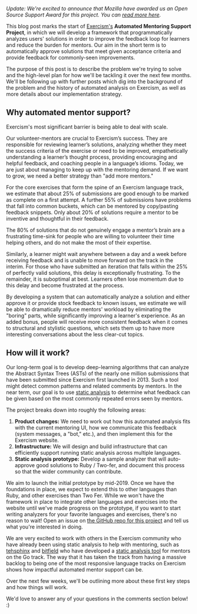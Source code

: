 _Update: We're excited to announce that Mozilla have awarded us an Open Source Support Award for this project. You can [read more here](https://exercism.io/blog/mozilla-supports-exercism-static-analysis)._

This blog post marks the start of [Exercism's](https://exercism.io) **Automated Mentoring Support Project**, in which we will develop a framework that programmatically analyzes users' solutions in order to improve the feedback loop for learners and reduce the burden for mentors. Our aim in the short term is to automatically approve solutions that meet given acceptance criteria and provide feedback for commonly-seen improvements.

The purpose of this post is to describe the problem we're trying to solve and the high-level plan for how we'll be tackling it over the next few months. We'll be following up with further posts which dig into the background of the problem and the history of automated analysis on Exercism, as well as more details about our implementation strategy.

## Why automated mentor support?

Exercism's most significant barrier is being able to deal with scale.

Our volunteer-mentors are crucial to Exercism’s success. They are responsible for reviewing learner’s solutions, analyzing whether they meet the success criteria of the exercise or need to be improved, empathetically understanding a learner’s thought process, providing encouraging and helpful feedback, and coaching people in a language’s idioms. Today, we are just about managing to keep up with the mentoring demand. If we want to grow, we need a better strategy than "add more mentors."

For the core exercises that form the spine of an Exercism language track, we estimate that about 25% of submissions are good enough to be marked as complete on a first attempt. A further 55% of submissions have problems that fall into common buckets, which can be mentored by copy/pasting feedback snippets. Only about 20% of solutions require a mentor to be inventive and thoughtful in their feedback.

The 80% of solutions that do not genuinely engage a mentor’s brain are a frustrating time-sink for people who are willing to volunteer their time helping others, and do not make the most of their expertise.

Similarly, a learner might wait anywhere between a day and a week before receiving feedback and is unable to move forward on the track in the interim. For those who have submitted an iteration that falls within the 25% of perfectly valid solutions, this delay is exceptionally frustrating. To the remainder, it is suboptimal at best. Learners often lose momentum due to this delay and become frustrated at the process.

By developing a system that can automatically analyze a solution and either approve it or provide stock feedback to known issues, we estimate we will be able to dramatically reduce mentors' workload by eliminating the "boring" parts, while significantly improving a learner's experience. As an added bonus, people will receive more consistent feedback when it comes to structural and stylistic questions, which sets them up to have more interesting conversations about the less clear-cut topics.

## How will it work?

Our long-term goal is to develop deep-learning algorithms that can analyze the Abstract Syntax Trees (ASTs) of the nearly one million submissions that have been submitted since Exercism first launched in 2013. Such a tool might detect common patterns and related comments by mentors. In the near term, our goal is to use  [static analysis](https://en.wikipedia.org/wiki/Static_program_analysis) to determine what feedback can be given based on the most commonly repeated errors seen by mentors.

The project breaks down into roughly the following areas:
1) **Product changes:** We need to work out how this automated analysis fits with the current mentoring UI, how we communicate this feedback (system messages, a "bot," etc.), and then implement this for the Exercism website.
2) **Infrastructure:** We will design and build infrastructure that can efficiently support running static analysis across multiple languages.
3) **Static analysis prototype:** Develop a sample analyzer that will auto-approve good solutions to Ruby / Two-fer, and document this process so that the wider community can contribute.

We aim to launch the initial prototype by mid-2019. Once we have the foundations in place, we expect to extend this to other languages than Ruby, and other exercises than Two Fer. While we won't have the framework in place to integrate other languages and exercises into the website until we've made progress on the prototype, if you want to start writing analyzers for your favorite languages and exercises, there's no reason to wait! Open an issue on [the GitHub repo for this project](https://github.com/exercism/automated-mentoring-support) and tell us what you're interested in doing.

We are very excited to work with others in the Exercism community who have already been using static analysis to help with mentoring, such as
 [tehsphinx](https://exercism.io/profiles/tehsphinx) and [bitfield](https://exercism.io/profiles/bitfield) who have developed a [static analysis tool](https://github.com/tehsphinx/exalysis) for mentors on the Go track. The way that it has taken the track from having a massive backlog to being one of the most responsive language tracks on Exercism shows how impactful automated mentor support can be.

Over the next few weeks, we'll be outlining more about these first key steps and how things will work.

We'd love to answer any of your questions in the comments section below! :)
